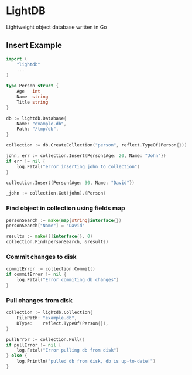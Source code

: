 # LightDB
Lightweight object database written in Go

## Insert Example
```go
import (
    "lightdb"
    ...
)

type Person struct {
    Age   int
    Name  string
    Title string
}

db := lightdb.Database{
    Name: "example-db",
    Path: "/tmp/db",
}

collection := db.CreateCollection("person", reflect.TypeOf(Person{}))

john, err := collection.Insert(Person{Age: 20, Name: "John"})
if err != nil {
    log.Fatal("error inserting john to collection")
}

collection.Insert(Person{Age: 30, Name: "David"})

_john := collection.Get(john).(Person)

```

### Find object in collection using fields map
```go
personSearch := make(map[string]interface{})
personSearch["Name"] = "David"

results := make([]interface{}, 0)
collection.Find(personSearch, &results)

```

### Commit changes to disk
```go
commitError := collection.Commit()
if commitError != nil {
    log.Fatal("Error commiting db changes")
}
```

### Pull changes from disk
```go
collection := lightdb.Collection{
    FilePath: "example.db",
    DType:    reflect.TypeOf(Person{}),
}

pullError := collection.Pull()
if pullError != nil {
    log.Fatal("Error pulling db from disk")
} else {
    log.Println("pulled db from disk, db is up-to-date!")	
} 
```

